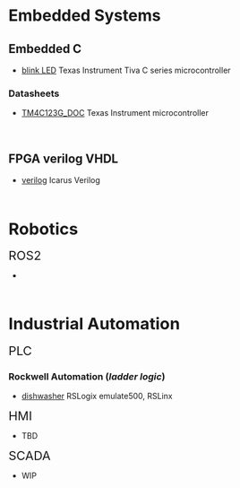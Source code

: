 # Embedded Systems

## Embedded C

* [blink LED](Tiva%20C%20series) Texas Instrument Tiva C series microcontroller
<!-- * [Calculator](PlatformIO/Projects/Calculator/) VScode extension PlatformIO -->

### Datasheets

* [TM4C123G_DOC](Datasheets/TM4C123G_DOC) Texas Instrument microcontroller

&nbsp;

## FPGA verilog VHDL

* [verilog](VERILOG) Icarus Verilog

&nbsp;
&nbsp;

<span style="font-size: 29px;"> Robotics </span>
---

<span style="font-size: 22px;"> ROS2 </span>

*

&nbsp;

<span style="font-size: 29px;"> Industrial Automation </span>
---

<span style="font-size: 22px;"> PLC </span>

### Rockwell Automation (*ladder logic*)

* [dishwasher](PLC_project/dishwash/) RSLogix emulate500, RSLinx

<span style="font-size: 22px;"> HMI </span>

* TBD

<span style="font-size: 22px;"> SCADA </span>

* WIP
